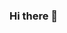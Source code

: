 ### Hi there 👋

<!--
**Fr0ztyy43/Fr0ztyy43** is a ✨ _special_ ✨ repository because its `README.md` (this file) appears on your GitHub profile# 📊 GitHub Stats:


![GitHub Stats](https://github-readme-stats.vercel.app/api?username= &theme=radical)
